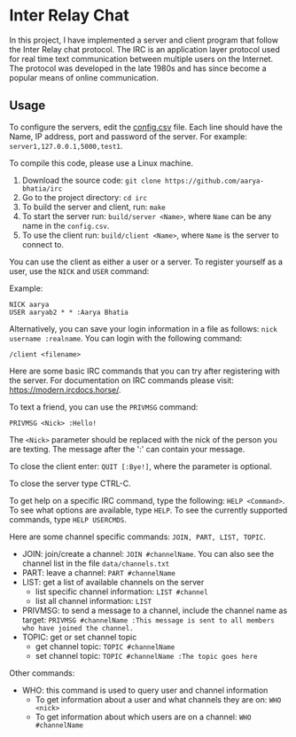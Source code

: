 # Inter Relay Chat

In this project, I have implemented a server and client program that follow the
Inter Relay chat protocol. The IRC is an application layer protocol used for
real time text communication between multiple users on the Internet. The
protocol was developed in the late 1980s and has since become a popular means
of online communication.

## Usage

To configure the servers, edit the [config.csv](config.csv) file. Each line 
should have the Name, IP address, port and password of the server. For example:
`server1,127.0.0.1,5000,test1`.

To compile this code, please use a Linux machine.

1. Download the source code: `git clone https://github.com/aarya-bhatia/irc`
2. Go to the project directory: `cd irc`
3. To build the server and client, run: `make`
4. To start the server run: `build/server <Name>`, where `Name` can be any name in the `config.csv`.
5. To use the client run: `build/client <Name>`, where `Name` is the server to connect to.

You can use the client as either a user or a server. 
To register yourself as a user, use the `NICK` and `USER` command:

Example:

```
NICK aarya
USER aaryab2 * * :Aarya Bhatia
```

Alternatively, you can save your login information in a file as follows:
`nick username :realname`. You can login with the following command:

```
/client <filename>
```

Here are some basic IRC commands that you can try after registering with the server.
For documentation on IRC commands please visit: <https://modern.ircdocs.horse/>.

To text a friend, you can use the `PRIVMSG` command:

```
PRIVMSG <Nick> :Hello!
```

The `<Nick>` parameter should be replaced with the nick of the person you are texting. 
The message after the ':' can contain your message.

To close the client enter: `QUIT [:Bye!]`, where the parameter is optional.

To close the server type CTRL-C.

To get help on a specific IRC command, type the following: `HELP <Command>`. To see 
what options are available, type `HELP`. To see the currently supported commands, 
type `HELP USERCMDS`.

Here are some channel specific commands: `JOIN, PART, LIST, TOPIC`.

- JOIN: join/create a channel: `JOIN #channelName`. 
You can also see the channel list in the file `data/channels.txt`
- PART: leave a channel: `PART #channelName`
- LIST: get a list of available channels on the server
    - list specific channel information: `LIST #channel`
    - list all channel information: `LIST` 
- PRIVMSG: to send a message to a channel, include the channel name as target: 
`PRIVMSG #channelName :This message is sent to all members who have joined the channel.`
- TOPIC: get or set channel topic
    - get channel topic: `TOPIC #channelName`
    - set channel topic: `TOPIC #channelName :The topic goes here`

Other commands:

- WHO: this command is used to query user and channel information
    - To get information about a user and what channels they are on: `WHO <nick>`
    - To get information about which users are on a channel: `WHO #channelName`

